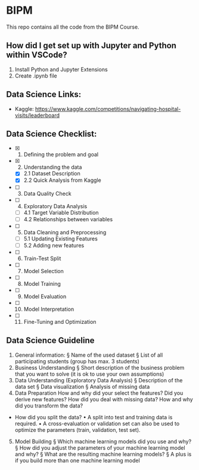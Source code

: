 # BIPM

This repo contains all the code from the BIPM Course.

## How did I get set up with Jupyter and Python within VSCode?

1. Install Python and Jupyter Extensions
2. Create .ipynb file

## Data Science Links:
- Kaggle: https://www.kaggle.com/competitions/navigating-hospital-visits/leaderboard

## Data Science Checklist:

- [x] 1. Defining the problem and goal
- [x] 2. Understanding the data
  - [x] 2.1 Dataset Description
  - [x] 2.2 Quick Analysis from Kaggle
- [ ] 3. Data Quality Check
- [ ] 4. Exploratory Data Analysis
  - [ ] 4.1 Target Variable Distribution 
  - [ ] 4.2 Relationships between variables
- [ ] 5. Data Cleaning and Preprocessing
  - [ ] 5.1 Updating Existing Features
  - [ ] 5.2 Adding new features
- [ ] 6. Train-Test Split
- [ ] 7. Model Selection
- [ ] 8. Model Training
- [ ] 9. Model Evaluation
- [ ] 10. Model Interpretation
- [ ] 11. Fine-Tuning and Optimization

## Data Science Guideline

1. General information:
  § Name of the used dataset
  § List of all participating students (group has max. 3 students)
2. Business Understanding
§ Short description of the business problem that you want to solve (it is ok to use
your own assumptions)
3. Data Understanding (Exploratory Data Analysis)
§ Description of the data set
§ Data visualization
§ Analysis of missing data
4. Data Preparation
How and why did your select the features?
Did you derive new features?
How did you deal with missing data?
How and why did you transform the data?
- How did you split the data?
• A split into test and training data is required.
• A cross-evaluation or validation set can also be used to optimize the
parameters (train, validation, test set).
5. Model Building
§ Which machine learning models did you use and why?
§ How did you adjust the parameters of your machine learning model and why?
§ What are the resulting machine learning models?
§ A plus is if you build more than one machine learning model
